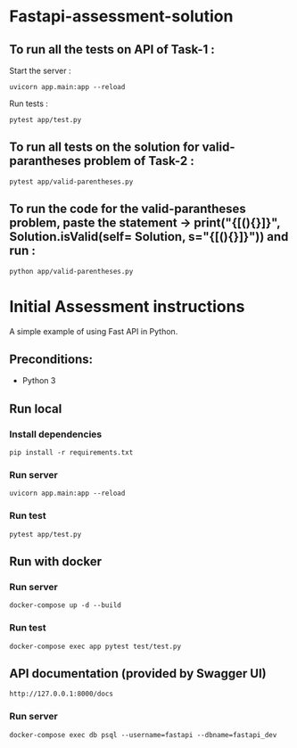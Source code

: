 # Fastapi-assessment-solution

## To run all the tests on API of Task-1 :
Start the server :

```
uvicorn app.main:app --reload
```

Run tests :


```
pytest app/test.py 
```

## To run all tests on the solution for valid-parantheses problem of Task-2 :
```
pytest app/valid-parentheses.py
```

## To run the code for the valid-parantheses problem, paste the statement -> print("{[(){}]}", Solution.isValid(self= Solution, s="{[(){}]}")) and run :
```
python app/valid-parentheses.py
```


# Initial Assessment instructions
A simple example of using Fast API in Python.

## Preconditions:

- Python 3

## Run local

### Install dependencies

```
pip install -r requirements.txt
```

### Run server

```
uvicorn app.main:app --reload
```

### Run test

```
pytest app/test.py
```

## Run with docker

### Run server

```
docker-compose up -d --build
```

### Run test

```
docker-compose exec app pytest test/test.py
```

## API documentation (provided by Swagger UI)

```
http://127.0.0.1:8000/docs
```

### Run server

```
docker-compose exec db psql --username=fastapi --dbname=fastapi_dev
```
